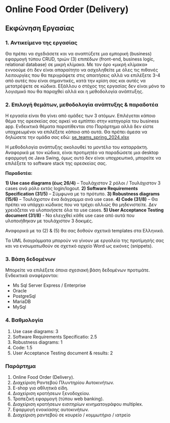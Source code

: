 # Online Food Order (Delivery)
## Εκφώνηση Εργασίας
### 1. Αντικείμενο της εργασίας 

Θα πρέπει να σχεδιάσετε και να αναπτύξετε μια εμπορική (business) εφαρμογή τύπου CRUD, τριών (3) επιπέδων (front-end, business logic, relational database) σε μικρή κλίμακα. Με τον όρο «μικρή κλίμακα» εννοούμε ότι δεν είναι απαραίτητο να ασχοληθείτε με όλες τις πιθανές λειτουργίες που θα περιγράψετε στις απαιτήσεις αλλά να επιλέξετε 3-4 από αυτές που είναι σημαντικές, κατά την κρίση σας και αυτές να μετατρέψετε σε κώδικα. Εξάλλου ο στόχος της εργασίας δεν είναι μόνο το λογισμικό που θα παραχθεί αλλά και η μεθοδολογία ανάπτυξης. 

### 2. Επιλογή θεμάτων, μεθοδολογία ανάπτυξης & παραδοτέα 

Η εργασία είναι θα γίνει από ομάδες των 3 ατόμων. Επιλέγεται κάποιο θέμα της αρεσκείας σας αρκεί να εμπίπτει στην κατηγορία του business app. Ενδεικτικά θέματα παρατίθενται στο Παράρτημα αλλά δεν είστε υποχρεωμένοι να επιλέξετε κάποιο από αυτά. Θα πρέπει άμεσα να δηλώσετε την ομάδα σας εδώ: [se_teams_spring_2024.xlsx ](https://uniwagr-my.sharepoint.com/:x:/g/personal/prezerak_uniwa_gr/EWu63UD7s09Fh7kY2ICgyesB57sd24sKrX-9s6f8nnlhsA?e=OhSbpf)

Η  μεθοδολογία  ανάπτυξης  ακολουθεί  το μοντέλο  του  καταρράκτη.  Αναφορικά  με  τον  κώδικα,  είναι προτιμητέο να παραδώσετε μια desktop εφαρμογή σε Java Swing, όμως αυτό δεν είναι υποχρεωτικό, μπορείτε να επιλέξετε το software stack της αρεσκείας σας. 

**Παραδοτέα:**

**1) Use case diagrams (έως 26/4)** – Τουλάχιστον 2 ρόλοι / Τουλάχιστον 3 cases ανά ρόλο εκτός login/logout. 
**2) Software Requirements Specification (31/5)** – Σύμφωνα με το πρότυπο. 
**3) Robustness diagrams (15/6)** – Τουλάχιστον ένα διάγραμμα ανά use case. 
**4) Code (31/8)** – Θα πρέπει να υπάρχει κώδικας που να τρέχει αλλιώς θα μηδενιστείτε. Δεν χρειάζεται να υλοποιήσετε όλα τα use cases. 
**5) User  Acceptance  Testing  document  (31/8)**  -  Να  ελεγχθεί  κάθε  use  case  από  αυτά  που υλοποιήθηκαν με τουλάχιστον 3 δοκιμές. 

Αναφορικά με τα (2) & (5) θα σας δοθούν σχετικά templates στα Ελληνικά. 

Τα UML διαγράμματα μπορούν να γίνουν με εργαλείο της προτίμησής σας και να ενσωματωθούν σε σχετικό αρχείο Word ως εικόνες (snippets). 

### 3. Βάση δεδομένων 

Μπορείτε να επιλέξετε όποια σχεσιακή βάση δεδομένων προτιμάτε. Ενδεικτικά αναφέρονται: 

- Ms Sql Server Express / Enterprise 
- Oracle 
- PostgreSql 
- MariaDB 
- MySql 

### 4. Βαθμολογία 

1. Use case diagrams: 3 
2. Software Requirements Specificatio: 2.5 
3. Robustness diagrams: 1 
4. Code: 1.5 
5. User Acceptance Testing document & results: 2 

### Παράρτημα 

1. Online Food Order (Delivery). 
2. Διαχείριση Ραντεβού Πλυντηρίου Αυτοκινήτων. 
3. E-shop για αθλητικά είδη. 
4. Διαχείριση κρατήσεων ξενοδοχείου. 
5. Τραπεζική εφαρμογή (τύπου web banking). 
6. Διαχείριση κρατήσεων εισιτηρίων κινηματογράφου multiplex. 
7. Εφαρμογή ενοικίασης αυτοκινήτων. 
8. Διαχείριση ραντεβού σε κουρείο / κομμωτήριο / ιατρείο 
